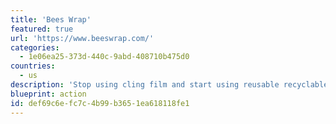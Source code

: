 ```yaml
---
title: 'Bees Wrap'
featured: true
url: 'https://www.beeswrap.com/'
categories:
  - 1e06ea25-373d-440c-9abd-408710b475d0
countries:
  - us
description: 'Stop using cling film and start using reusable recyclable wraps made from bees wax and organic jojoba oil.'
blueprint: action
id: def69c6e-fc7c-4b99-b365-1ea618118fe1
---
```

